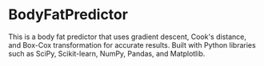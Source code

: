 # BodyFatPredictor
This is a body fat predictor that uses gradient descent, Cook's distance, and Box-Cox transformation for accurate results. Built with Python libraries such as SciPy, Scikit-learn, NumPy, Pandas, and Matplotlib.
